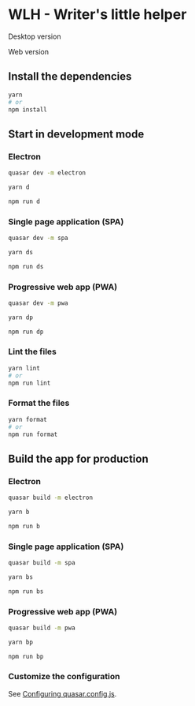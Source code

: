 # WLH - Writer's little helper
Desktop version

Web version

## Install the dependencies
```bash
yarn
# or
npm install
```

## Start in development mode
### Electron
```bash
quasar dev -m electron
```
```bash
yarn d
```
```bash
npm run d
```
### Single page application (SPA)
```bash
quasar dev -m spa
```
```bash
yarn ds
```
```bash
npm run ds
```
### Progressive web app (PWA)
```bash
quasar dev -m pwa
```
```bash
yarn dp
```
```bash
npm run dp
```


### Lint the files
```bash
yarn lint
# or
npm run lint
```


### Format the files
```bash
yarn format
# or
npm run format
```

## Build the app for production
### Electron
```bash
quasar build -m electron
```
```bash
yarn b
```
```bash
npm run b
```
### Single page application (SPA)
```bash
quasar build -m spa
```
```bash
yarn bs
```
```bash
npm run bs
```
### Progressive web app (PWA)
```bash
quasar build -m pwa
```
```bash
yarn bp
```
```bash
npm run bp
```

### Customize the configuration
See [Configuring quasar.config.js](https://v2.quasar.dev/quasar-cli-vite/quasar-config-js).
